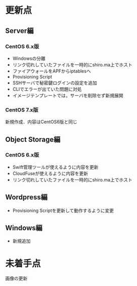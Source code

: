 # 更新点
## Server編
### CentOS 6.x版
- Windowsの分離
- リンク切れしていたファイルを一時的にshiro.ma上でホスト
- ファイアウォールをAPFからiptablesへ
- Provisioning Script
- SSHサーバで秘密鍵ログインの設定を追加
- CLIでエラーが出ていた問題に対処
- イメージテンプレートでは，サーバを削除セず新規展開

### CentOS 7.x版
新規作成．内容はCentOS6版と同じ

## Object Storage編
### CentOS 6.x版
- Swift管理ツールが使えるように内容を更新
- CloudFuseが使えるように内容を更新
- リンク切れしていたファイルを一時的にshiro.ma上でホスト

## Wordpress編
- Provisioning Scriptを更新して動作するように変更

## Windows編
- 新規追加

# 未着手点
画像の更新
